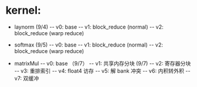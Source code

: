 # kernel:

- laynorm (9/4)
	-- v0: base
	-- v1: block_reduce (normal)
	-- v2: block_reduce (warp reduce)
	
- softmax (9/5)
	-- v0: base
	-- v1: block_reduce (normal)
	-- v2: block_reduce (warp reduce)

- matrixMul
	-- v0: base （9/7）
	-- v1: 共享内存分块 (9/7)
	-- v2: 寄存器分块
	-- v3: 重排索引
	-- v4: float4 访存
	-- v5: 解 bank 冲突
	-- v6: 内积转外积
	-- v7: 双缓冲
	
